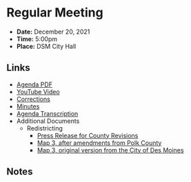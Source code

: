 # Regular Meeting

- **Date:** December 20, 2021
- **Time:** 5:00pm
- **Place:** DSM City Hall

## Links

- [Agenda PDF](https://councildocs.dsm.city/agendas/ag20211220.pdf)
- [YouTube Video]()
- [Corrections]()
- [Minutes]()
- [Agenda Transcription](#/view/agenda~2021~12-20_RM_transcription)
- Additional Documents
    - Redistricting
        - [Press Release for County Revisions](https://www.dsm.city/news_detail_T2_R473.php)
        - [Map 3, after amendments from Polk County](https://www.dsm.city/document_center/City%20Clerk/20211208%20Proposed%20Wards%20Plan%203%20Amended.pdf?pdf=the%20latest%20revisions%20to%20the%20City%E2%80%99s%20precincts%20and%20wards%20configuration&t=1639695649196)
        - [Map 3, original version from the City of Des Moines](https://www.dsm.city/document_center/City%20Clerk/Special%20Meetings/Proposed%20Wards%20Plan%203.pdf?pdf=Proposed%20Wards%20Plan%203&t=1639695752292)

## Notes

